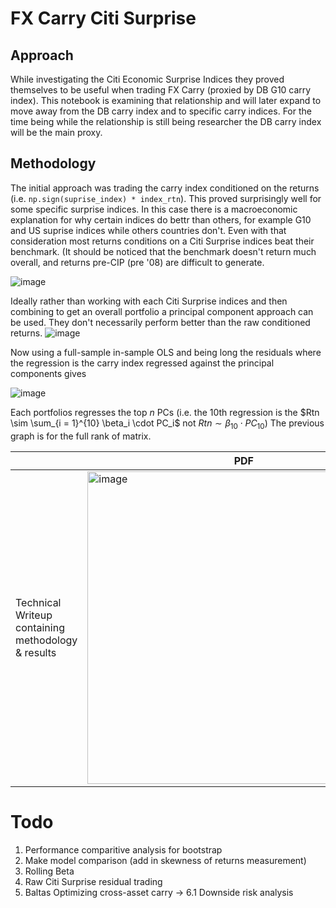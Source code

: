 # FX Carry Citi Surprise

## Approach
While investigating the Citi Economic Surprise Indices they proved themselves to be useful when trading  FX Carry (proxied by DB G10 carry index). This notebook is examining that relationship and will later expand to move away from the DB carry index and to specific carry indices. For the time being while the relationship is still being researcher the DB carry index will be the main proxy.

## Methodology
The initial approach was trading the carry index conditioned on the returns (i.e. ```np.sign(suprise_index) * index_rtn```). This proved surprisingly well for some specific surprise indices. In this case there is a macroeconomic explanation for why certain indices do bettr than others, for example G10 and US suprise indices while others countries don't. Even with that consideration most returns conditions on a Citi Surprise indices beat their benchmark. (It should be noticed that the benchmark doesn't return much overall, and returns pre-CIP (pre '08) are difficult to generate. 

![image](https://github.com/user-attachments/assets/5d847d89-36f3-469f-9605-ca4927f34a92)

Ideally rather than working with each Citi Surprise indices and then combining to get an overall portfolio a principal component approach can be used. They don't necessarily perform better than the raw conditioned returns. 
![image](https://github.com/user-attachments/assets/b80b9b9e-14ca-4fe3-9e3b-a3cbc6b84b60)

Now using a full-sample in-sample OLS and being long the residuals where the regression is the carry index regressed against the principal components gives

![image](https://github.com/user-attachments/assets/de2c5698-fd07-4ed5-bc6f-66ef4d97836a)

Each portfolios regresses the top $n$ PCs (i.e. the 10th regression is the $Rtn \sim \sum_{i = 1}^{10} \beta_i \cdot PC_i$ not $Rtn \sim \beta_{10} \cdot PC_{10}$) The previous graph is for the full rank of matrix. 

|         | PDF          |
|----------------|---------------------|
| Technical Writeup containing methodology & results | <a href="https://github.com/diegodalvarez/FXCarryCitiSurprise/blob/main/FX_Carry_Citi_Surprise_Writeup.pdf"><img src="https://github.com/user-attachments/assets/1ac3065e-19be-4fc5-ab84-005af1758e8f" alt="image" width="500"/></a> |


# Todo
1. Performance comparitive analysis for bootstrap
2. Make model comparison (add in skewness of returns measurement)
3. Rolling Beta
4. Raw Citi Surprise residual trading
5. Baltas Optimizing cross-asset carry -> 6.1 Downside risk analysis

